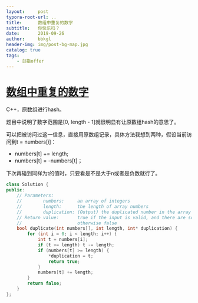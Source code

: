 ```yaml
---
layout:     post
typora-root-url: ..
title:      数组中重复的数字
subtitle:   你快乐吗？
date:       2019-09-26
author:     bbkgl
header-img: img/post-bg-map.jpg
catalog: true
tags:
    - 剑指offer
---
```


# [数组中重复的数字](https://www.nowcoder.com/practice/623a5ac0ea5b4e5f95552655361ae0a8?tpId=13&tqId=11203&tPage=3&rp=3&ru=/ta/coding-interviews&qru=/ta/coding-interviews/question-ranking)

C++，原数组进行hash。

题目中说明了数字范围是[0, length - 1]就很明显有让原数组hash的意思了。

可以把被访问过这一信息，直接用原数组记录，具体方法我想到两种，假设当前访问到t = numbers[i]：

- numbers[t] += length;
- numbers[t] = -numbers[t]；

下次再碰到同样为t的值时，只要看是不是大于n或者是负数就行了。

```cpp
class Solution {
public:
    // Parameters:
    //        numbers:     an array of integers
    //        length:      the length of array numbers
    //        duplication: (Output) the duplicated number in the array number
    // Return value:       true if the input is valid, and there are some duplications in the array number
    //                     otherwise false
    bool duplicate(int numbers[], int length, int* duplication) {
        for (int i = 0; i < length; i++) {
            int t = numbers[i];
            if (t >= length) t -= length;
            if (numbers[t] >= length) {
                *duplication = t;
                return true;
            }
            numbers[t] += length;
        }
        return false;
    }
};
```







